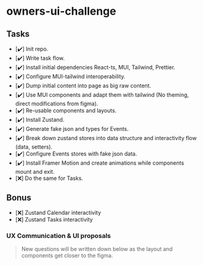 # owners-ui-challenge

## Tasks

- [✔️] Init repo.
- [✔️] Write task flow.
- [✔️] Install initial dependencies React-ts, MUI, Tailwind, Prettier.
- [✔️] Configure MUI-tailwind interoperability.
- [✔️] Dump initial content into page as big raw content.
- [✔️] Use MUI components and adapt them with tailwind (No theming, direct modifications from figma).
- [✔️] Re-usable components and layouts.
- [✔️] Install Zustand.
- [✔️] Generate fake json and types for Events.
- [✔️] Break down zustand stores into data structure and interactivity flow (data, setters).
- [✔️] Configure Events stores with fake json data.
- [✔️] Install Framer Motion and create animations while components mount and exit.
- [❌] Do the same for Tasks.

## Bonus

- [❌] Zustand Calendar interactivity
- [❌] Zustand Tasks interactivity

### UX Communication & UI proposals

> New questions will be written down below as the layout and components get closer to the figma.
